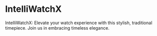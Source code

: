 # IntelliWatchX
IntelliWatchX: Elevate your watch experience with this stylish, traditional timepiece. Join us in embracing timeless elegance.
